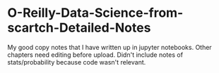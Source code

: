 # O-Reilly-Data-Science-from-scartch-Detailed-Notes
My good copy notes that I have written up in jupyter notebooks. Other chapters need editing before upload. Didn't include notes of stats/probability because code wasn't relevant.
